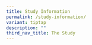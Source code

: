 ```yaml
---
title: Study Information
permalink: /study-information/
variant: tiptap
description: ""
third_nav_title: The Study
---
```

